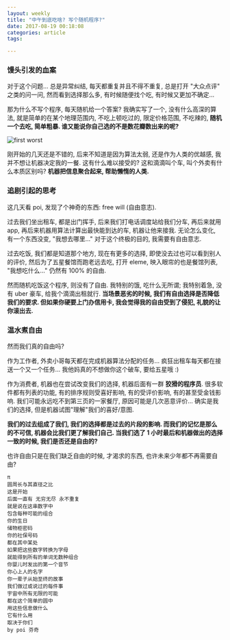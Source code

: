 ```yaml
---
layout: weekly
title: "中午到底吃啥? 写个随机程序?"
date: 2017-08-19 00:18:08
categories: article
tags:

---
```


### 馒头引发的血案

对于这个问题... 总是异常纠结, 每天都重复并且不得不重复, 总是打开 "大众点评" 之类的问一问, 然而看到选择那么多, 有时候随便找个吃, 有时候又更加不确定...  

那为什么不写个程序, 每天随机给一个答案? 我确实写了一个, 没有什么高深的算法, 就是简单的在某个地理范围内, 不吃上顿吃过的, 限定价格范围, 不吃辣的, **随机一个去吃, 简单粗暴. 谁又能说你自己选的不是数花瓣数出来的呢?**

![first worst](http://upload-images.jianshu.io/upload_images/1286586-5a041b9f3de1367a.png?imageMogr2/auto-orient/strip%7CimageView2/2/w/1240)

刚开始的几天还是不错的, 后来不知道是因为算法太弱, 还是作为人类的优越感, 我并不想让机器决定我的一餐. 这有什么难以接受的? 这和滴滴叫个车, 叫个外卖有什么本质区别吗? **机器把信息聚合起来, 帮助懒惰的人类.**

### 追剧引起的思考

这几天看 poi, 发现了个神奇的东西: free will (自由意志).

过去我们坐出租车, 都是出门挥手, 后来我们打电话调度站给我们分车, 再后来就用 app, 再后来机器用算法计算出最快能到达的车, 机器让他来接我. 无论怎么变化, 有一个东西没变, "我想去哪里..." 对于这个终极的目的, 我需要有自由意志.

过去吃饭, 我们都是知道那个地方, 现在有更多的选择, 即使没去过也可以看到别人的评价, 然后为了五星餐馆而跑老远去吃, 打开 eleme, 映入眼帘的也是餐馆列表, "我想吃什么..." 仍然有 100% 的自由.

然而随机吃饭这个程序, 则没有了自由. 我特别的饿, 吃什么无所谓; 我特别着急, 没有 uber 豪车, 给我个滴滴出租就行. **当场景恶劣的时候, 我们有自由选择是否降低我们的要求. 但如果你硬要上门办信用卡, 我会觉得我的自由受到了侵犯, 礼貌的让你滚出去.**

### 温水煮自由

然而我们真的自由吗? 

作为工作者, 外卖小哥每天都在完成机器算法分配的任务...  疯狂出租车每天都在接送一个又一个任务... 我他妈真的不想做你这个破车, 要给五星哦 :)

作为消费者, 机器也在尝试改变我们的选择, 机器后面有一群 **狡猾的程序员**. 很多软件都有列表的功能, 有的排序规则受喜好影响, 有的受评价影响, 有的甚至受金钱影响. 我们可能永远吃不到第三页的一家餐厅, 原因可能是几次恶意评价... 确实是我们的选择, 但是机器试图"理解"我们的喜好/意图.

**我们的过去组成了我们, 我们的选择都是过去的片段的影响. 而我们的记忆是那么的不可信, 机器会比我们更了解我们自己. 当我们选了 1 小时最后和机器做出的选择一致的时候, 我们是否还是自由的?**

也许自由只是在我们缺乏自由的时候, 才渴求的东西, 也许未来少年都不再需要自由? 

```
π
圆周长与其直径之比
这是开始
后面一直有 无穷无尽 永不重复
就是说在这串数字中
包含每种可能的组合
你的生日
储物柜密码
你的社保号码
都在其中某处
如果把这些数字转换为字母
就能得到所有的单词无数种组合
你婴儿时发出的第一个音节
你心上人的名字
你一辈子从始至终的故事
我们做过或说过的每件事
宇宙中所有无限的可能
都在这个简单的圆中
用这些信息做什么
它有什么用
取决于你们
by poi 芬奇
```


